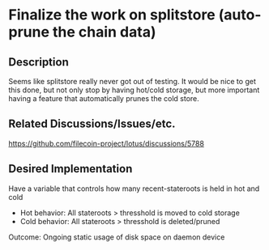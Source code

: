 # Finalize the work on splitstore (auto-prune the chain data)
## Description
Seems like splitstore really never got out of testing. It would be nice to get this done, but not only stop by having hot/cold storage,
but more important having a feature that automatically prunes the cold store. 

## Related Discussions/Issues/etc.
https://github.com/filecoin-project/lotus/discussions/5788

## Desired Implementation
Have a variable that controls how many recent-stateroots is held in hot and cold

- Hot behavior: All stateroots > thresshold is moved to cold storage
- Cold behavior: All stateroots > thresshold is deleted/pruned

Outcome: Ongoing static usage of disk space on daemon device
